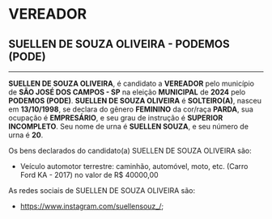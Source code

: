 # VEREADOR
## SUELLEN DE SOUZA OLIVEIRA - PODEMOS (PODE)
---
**SUELLEN DE SOUZA OLIVEIRA**, é candidato a **VEREADOR** pelo município de **SÃO JOSÉ DOS CAMPOS - SP** na eleição **MUNICIPAL** de **2024** pelo **PODEMOS (PODE)**.
**SUELLEN DE SOUZA OLIVEIRA** é **SOLTEIRO(A)**, nasceu em **13/10/1998**, se declara do gênero **FEMININO** da cor/raça **PARDA**, sua ocupação é **EMPRESÁRIO**, e seu grau de instrução é **SUPERIOR INCOMPLETO**.
Seu nome de urna é **SUELLEN SOUZA**, e seu número de urna é **20**.

Os bens declarados do candidato(a) SUELLEN DE SOUZA OLIVEIRA são: 
- Veículo automotor terrestre: caminhão, automóvel, moto, etc. (Carro Ford KA - 2017) no valor de R$ 40000,00

As redes sociais de SUELLEN DE SOUZA OLIVEIRA são:
- https://www.instagram.com/suellensouz_/;